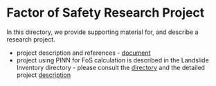 #  Factor of Safety Research Project

In this directory, we provide supporting material for, and describe a research project.

- project description and references - [document](./FoS-Theory.pdf)
- project using PINN for FoS calculation is described in the Landslide Inventory directory - please consult the [directory](../01LandslideInventory) and the detailed project [description](../01LandslideInventory/P1_LandslideInventoryPINN.pdf)

